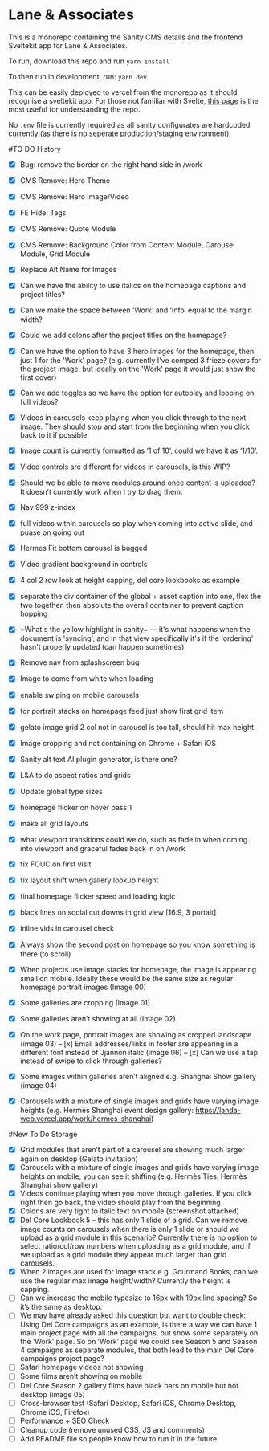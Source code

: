 # Lane & Associates


This is a monorepo containing the Sanity CMS details and the frontend Sveltekit app for Lane & Associates.

To run, download this repo and run 
```yarn install```

To then run in development, run:
```yarn dev```

This can be easily deployed to vercel from the monorepo as it should recognise a sveltekit app. For those not familiar with Svelte, [this page](https://kit.svelte.dev/docs/routing) is the most useful for understanding the repo.

No `.env` file is currently required as all sanity configurates are hardcoded currently (as there is no seperate production/staging environment)



#TO DO History

- [x] Bug: remove the border on the right hand side in /work
- [x] CMS Remove: Hero Theme
- [x] CMS Remove: Hero Image/Video
- [x] FE Hide: Tags
- [x] CMS Remove: Quote Module
- [x] CMS Remove: Background Color from Content Module, Carousel Module, Grid Module
- [x] Replace Alt Name for Images
- [x] Can we have the ability to use italics on the homepage captions and project titles?
- [x] Can we make the space between ‘Work’ and ‘Info’ equal to the margin width?
- [x] Could we add colons after the project titles on the homepage?
- [x] Can we have the option to have 3 hero images for the homepage, then just 1 for the 'Work' page? (e.g. currently I've comped 3 frieze covers for the project image, but ideally on the 'Work' page it would just show the first cover)
- [x] Can we add toggles so we have the option for autoplay and looping on full videos?
- [x] Videos in carousels keep playing when you click through to the next image. They should stop and start from the beginning when you click back to it if possible.
- [x] Image count is currently formatted as ‘1 of 10’, could we have it as ‘1/10’.
- [x] Video controls are different for videos in carousels, is this WIP?
- [x] Should we be able to move modules around once content is uploaded? It doesn’t currently work when I try to drag them.
- [x] Nav 999 z-index
- [x] full videos within carousels so play when coming into active slide, and puase on going out
- [x] Hermes Fit bottom carousel is bugged
- [x] Video gradient background in controls
- [x] 4 col 2 row look at height capping, del core lookbooks as example
- [x] separate the div container of the global + asset caption into one, flex the two together, then absolute the overall container to prevent caption hopping
- [x] ~What's the yellow highlight in sanity~ — it's what happens when the document is 'syncing', and in that view specifically it's if the 'ordering' hasn't properly updated (can happen sometimes)
- [x] Remove nav from splashscreen bug
- [x] Image to come from white when loading
- [x] enable swiping on mobile carousels
- [x] for portrait stacks on homepage feed just show first grid item
- [x] gelato image grid 2 col not in carousel is too tall, should hit max height
- [x] Image cropping and not containing on Chrome + Safari iOS
- [x] Sanity alt text AI plugin generator, is there one?
- [x] L&A to do aspect ratios and grids
- [x] Update global type sizes
- [x] homepage flicker on hover pass 1
- [x] make all grid layouts
- [x] what viewport transitions could we do, such as fade in when coming into viewport and graceful fades back in on /work
- [x] fix FOUC on first visit
- [x] fix layout shift when gallery lookup height
- [x] final homepage flicker speed and loading logic
- [x] black lines on social cut downs in grid view [16:9, 3 portait]
- [x] inline vids in carousel check 
- [x] Always show the second post on homepage so you know something is there (to scroll)
- [x] When projects use image stacks for homepage, the image is appearing small on mobile. Ideally these would be the same size as regular homepage portrait images (Image 00)
- [x] Some galleries are cropping (Image 01)
- [x] Some galleries aren’t showing at all (Image 02)
- [x] On the work page, portrait images are showing as cropped landscape (image 03)
– [x] Email addresses/links in footer are appearing in a different font instead of Jjannon italic (image 06)
– [x] Can we use a tap instead of swipe to click through galleries?
- [x] Some images within galleries aren’t aligned e.g. Shanghai Show gallery (image 04)
- [x] Carousels with a mixture of single images and grids have varying image heights (e.g. Hermès Shanghai event design gallery: https://landa-web.vercel.app/work/hermes-shanghai)


#New To Do Storage
- [x] Grid modules that aren’t part of a carousel are showing much larger again on desktop (Gelato invitation)
- [x] Carousels with a mixture of single images and grids have varying image heights on mobile, you can see it shifting (e.g. Hermès Ties, Hermès Shanghai show gallery)
- [x] Videos continue playing when you move through galleries. If you click right then go back, the video should play from the beginning
- [x] Colons are very tight to italic text on mobile (screenshot attached)
- [x] Del Core Lookbook 5 – this has only 1 slide of a grid. Can we remove image counts on carousels when there is only 1 slide or should we upload as a grid module in this scenario? Currently there is no option to select ratio/col/row numbers when uploading as a grid module, and if we upload as a grid module they appear much larger than grid carousels.
- [x] When 2 images are used for image stack e.g. Gourmand Books, can we use the regular max image height/width? Currently the height is capping.
- [ ] Can we increase the mobile typesize to 16px with 19px line spacing? So it’s the same as desktop.
- [ ] We may have already asked this question but want to double check: Using Del Core campaigns as an example, is there a way we can have 1 main project page with all the campaigns, but show some separately on the ‘Work’ page. So on ‘Work’ page we could see Season 5 and Season 4 campaigns as separate modules, that both lead to the main Del Core campaigns project page?
- [ ] Safari homepage videos not showing
- [ ] Some films aren’t showing on mobile
- [ ] Del Core Season 2 gallery films have black bars on mobile but not desktop (image 05)
- [ ] Cross-browser test (Safari Desktop, Safari iOS, Chrome Desktop, Chrome iOS, Firefox)
- [ ] Performance + SEO Check
- [ ] Cleanup code (remove unused CSS, JS and comments)
- [ ] Add README file so people know how to run it in the future
